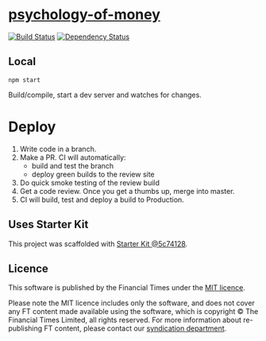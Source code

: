 # [psychology-of-money](https://ig.ft.com/sites/quiz/psychology-of-money)

> 

[![Build Status][circle-image]][circle-url] [![Dependency Status][devdeps-image]][devdeps-url]

## Local

```
npm start
```

Build/compile, start a dev server and watches for changes.

# Deploy

1. Write code in a branch.
2. Make a PR. CI will automatically:
    * build and test the branch
    * deploy green builds to the review site
3. Do quick smoke testing of the review build
4. Get a code review. Once you get a thumbs up, merge into master.
5. CI will build, test and deploy a build to Production.


## Uses Starter Kit

This project was scaffolded with [Starter Kit @5c74128](https://github.com/ft-interactive/starter-kit/tree/5c74128).

## Licence
This software is published by the Financial Times under the [MIT licence](http://opensource.org/licenses/MIT).

Please note the MIT licence includes only the software, and does not cover any FT content made available using the software, which is copyright &copy; The Financial Times Limited, all rights reserved. For more information about re-publishing FT content, please contact our [syndication department](http://syndication.ft.com/).

<!-- badge URLs -->
[circle-url]: https://circleci.com/gh/ft-interactive/psychology-of-money
[circle-image]: https://circleci.com/gh/ft-interactive/psychology-of-money/tree/master.svg?style=shield

[devdeps-url]: https://david-dm.org/ft-interactive/psychology-of-money#info=devDependencies
[devdeps-image]: https://img.shields.io/david/dev/ft-interactive/psychology-of-money.svg?style=flat-square
